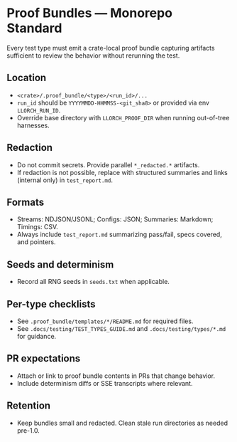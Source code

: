 # Proof Bundles — Monorepo Standard

Every test type must emit a crate-local proof bundle capturing artifacts sufficient to review the behavior without rerunning the test.

## Location
- `<crate>/.proof_bundle/<type>/<run_id>/...`
- `run_id` should be `YYYYMMDD-HHMMSS-<git_sha8>` or provided via env `LLORCH_RUN_ID`.
- Override base directory with `LLORCH_PROOF_DIR` when running out-of-tree harnesses.

## Redaction
- Do not commit secrets. Provide parallel `*_redacted.*` artifacts.
- If redaction is not possible, replace with structured summaries and links (internal only) in `test_report.md`.

## Formats
- Streams: NDJSON/JSONL; Configs: JSON; Summaries: Markdown; Timings: CSV.
- Always include `test_report.md` summarizing pass/fail, specs covered, and pointers.

## Seeds and determinism
- Record all RNG seeds in `seeds.txt` when applicable.

## Per-type checklists
- See `.proof_bundle/templates/*/README.md` for required files.
- See `.docs/testing/TEST_TYPES_GUIDE.md` and `.docs/testing/types/*.md` for guidance.

## PR expectations
- Attach or link to proof bundle contents in PRs that change behavior.
- Include determinism diffs or SSE transcripts where relevant.

## Retention
- Keep bundles small and redacted. Clean stale run directories as needed pre-1.0.
